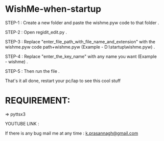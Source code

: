 # WishMe-when-startup

STEP-1 : Create a new folder and paste the wishme.pyw code to that folder .

STEP-2 : Open regidit_edit.py .

STEP-3 : Replace "enter_file_path_with_file_name_and_extension" with the wishme.pyw code path+wishme.pyw 
         (Example - D:\\startup\\wishme.pyw) .

STEP-4 : Replace "enter_the_key_name" with any name you want (Example - wishme) .

STEP-5 : Then run the file .

That's it all done, restart your pc/lap to see this cool stuff

# REQUIREMENT:

  => pyttsx3
  
YOUTUBE LINK :  
  
If there is any bug mail me at any time : k.prasannagh@gmail.com
